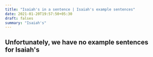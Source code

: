 ```yaml
---
title: "Isaiah's in a sentence | Isaiah's example sentences"
date: 2021-01-20T19:57:50+05:30
draft: falses
summary: "Isaiah's"
---
```

## Unfortunately, we have no example sentences for Isaiah's                 

